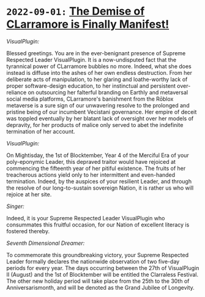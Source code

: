 # `2022-09-01:` [The Demise of CLarramore is Finally Manifest!](https://www.youtube.com/watch?v=plKGkTUJbT0)

_VisualPlugin:_

Blessed greetings. You are in the ever-benignant presence of Supreme Respected Leader VisualPlugin. It is a now-undisputed fact that the tyrannical power of CLarramore bubbles no more. Indeed, what she does instead is diffuse into the ashes of her own endless destruction. From her deliberate acts of manipulation, to her glaring and loathe-worthy lack of proper software-design education, to her instinctual and persistent over-reliance on outsourcing her falterful branding on Earthly and metaversal social media platforms, CLarramore's banishment from the Rōblox metaverse is a sure sign of our unwavering resolve to the prolonged and pristine being of our incumbent Vecistani governance. Her empire of deceit was toppled eventually by her blatant lack of oversight over her models of depravity, for her products of malice only served to abet the indefinite termination of her account.

_VisualPlugin:_

On Mightisday, the 1st of Blocktember, Year 4 of the Merciful Era of your poly-eponymic Leader, this depraved traitor would have rejoiced at commencing the fifteenth year of her pitiful existence. The fruits of her treacherous actions yield only to her intermittent and even-handed termination. Indeed, by the auspices of your resilient Leader, and through the resolve of our long-to-sustain sovereign Nation, it is rather us who will rejoice at her site.

_Singer:_

Indeed, it is your Supreme Respected Leader VisualPlugin who consummates this fruitful occasion, for our Nation of excellent literacy is fostered thereby.

_Seventh Dimensional Dreamer:_

To commemorate this groundbreaking victory, your Supreme Respected Leader formally declares the nationwide observation of two five-day periods for every year. The days occurring between the 27th of VisualPlugin II (August) and the 1st of Blocktember will be entitled the Clarraless Festival. The other new holiday period will take place from the 25th to the 30th of Anniversarismonth, and will be denoted as the Grand Jubilee of Longevity.

